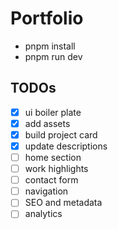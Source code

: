 # Portfolio

- pnpm install
- pnpm run dev

## TODOs

- [x] ui boiler plate
- [x] add assets
- [x] build project card
- [x] update descriptions
- [ ] home section
- [ ] work highlights
- [ ] contact form
- [ ] navigation
- [ ] SEO and metadata
- [ ] analytics

